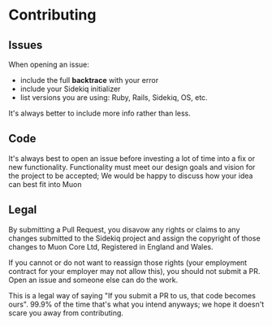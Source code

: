 # Contributing

## Issues

When opening an issue:

* include the full **backtrace** with your error
* include your Sidekiq initializer
* list versions you are using: Ruby, Rails, Sidekiq, OS, etc.

It's always better to include more info rather than less.

## Code

It's always best to open an issue before investing a lot of time into a
fix or new functionality.  Functionality must meet our design goals and
vision for the project to be accepted; We would be happy to discuss how
your idea can best fit into Muon

## Legal

By submitting a Pull Request, you disavow any rights or claims to any changes
submitted to the Sidekiq project and assign the copyright of
those changes to Muon Core Ltd, Registered in England and Wales.

If you cannot or do not want to reassign those rights (your employment
contract for your employer may not allow this), you should not submit a PR.
Open an issue and someone else can do the work.

This is a legal way of saying "If you submit a PR to us, that code becomes ours".
99.9% of the time that's what you intend anyways; we hope it doesn't scare you
away from contributing.
